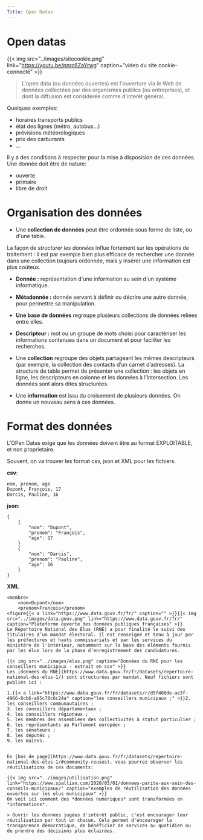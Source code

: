 ```yaml
---
Title: Open Datas
---
```


# Open datas

{{< img src="../images/sitecookie.png" link="https://youtu.be/pnrc6ZaYrwg" caption="video du site cookie-connecté" >}}
> L'open data (ou données ouvertes) est l'ouverture via le Web de données collectées par des organismes publics (ou entreprises), et dont la diffusion est considerée comme d'interêt général.

Quelques exemples:

* horaires transports publics
* état des lignes (métro, autobus...)
* prévisions météorologiques
* prix des carburants
* ...

Il y a des conditions à respecter pour la mise à disposision de ces données. Une donnée doit être de nature:

* ouverte
* primaire
* libre de droit

# Organisation des données
* Une **collection de données** peut être ordonnée sous forme de liste, ou d'une table.

La façon de *structurer les données* influe fortement sur les opérations de traitement : il est par exemple bien plus efficace de rechercher une donnée dans une collection toujours ordonnée, mais y insérer une information est plus coûteux.


* **Donnée :** représentation d'une information au sein d'un système informatique.

* **Métadonnée :** donnée servant à définir ou décrire une autre donnée, pour permettre sa manipulation.

* **Une base de données** regroupe plusieurs collections de données reliées entre elles.

* **Descripteur :** mot ou un groupe de mots choisi pour caractériser les informations contenues dans un document et pour faciliter les recherches.

* Une **collection** regroupe des objets partageant les mêmes descripteurs (par exemple, la collection des contacts d’un carnet d’adresses). La structure de table permet de présenter une collection : les objets en ligne, les descripteurs en colonne et les données à l’intersection. Les données sont alors dites structurées.

* Une **information** est issu du croisement de plusieurs données. On donne un nouveau sens à ces données.

# Format des données
L'OPen Datas exige que les données doivent être au format EXPLOITABLE, et non proprietaire.

Souvent, on va trouver les format csv, json et XML pour les fichiers.

**csv**:

```
nom, prenom, age
Dupont, François, 17
Darcis, Pauline, 16
```

**json**:

```
{
	{
		"nom": "Dupont",
		"prenom": "François",
		"age": 17
	}
	{
		"nom": "Darcis",
		"prenom": "Pauline",
		"age": 16		
	}
}
```

**XML**

```
<membre>
	<nom>Dupont</nom>
	<prenom>Francois</prenom>
<figure{{< a link="https://www.data.gouv.fr/fr/" caption="" >}}{{< img src="../images/data.gouv.png" link="https://www.data.gouv.fr/fr/" caption="Plateforme ouverte des données publiques françaises" >}}
Le Répertoire National des Élus (RNE) a pour finalité le suivi des titulaires d’un mandat électoral. Il est renseigné et tenu à jour par les préfectures et hauts commissariats et par les services du ministère de l'intérieur, notamment sur la base des éléments fournis par les élus lors de la phase d’enregistrement des candidatures.

{{< img src="../images/elus.png" caption="Données du RNE pour les conseillers municipaux - extrait en csv" >}}
Les [données du RNE](https://www.data.gouv.fr/fr/datasets/repertoire-national-des-elus-1/) sont structurées par mandat. Neuf fichiers sont publiés ici :

1.{{< a link="https://www.data.gouv.fr/fr/datasets/r/d5f400de-ae3f-4966-8cb6-a85c70c6c24a" caption="les conseillers municipaux ;" >}}2. les conseillers communautaires ;
3. les conseillers départementaux ;
4. les conseillers régionaux ;
5. les membres des assemblées des collectivités à statut particulier ;
6. les représentants au Parlement européen ;
7. les sénateurs ;
8. les députés ;
9. les maires.


En [bas de page](https://www.data.gouv.fr/fr/datasets/repertoire-national-des-elus-1/#community-reuses), vous pourrez observer les réutilisations de ces documents:

{{< img src="../images/utilisation.png" link="https://www.spallian.com/2020/03/01/donnees-parite-aux-sein-des-conseils-municipaux/" caption="exemples de réutilisation des données ouvertes sur les elus municipaux" >}}
On voit ici comment des *données numériques* sont transformées en *informations*.

> Ouvrir les données jugées d'intérêt public, c'est encourager leur réutilisation par tout un chacun. Cela permet d'encourager la transparence démocratique, de bénéficier de services au quotidien ou de prendre des décisions plus éclairées.
